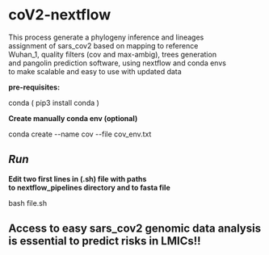 # __**coV2-nextflow**__

This process generate a phylogeny inference and lineages <br> 
assignment of sars_cov2 based on mapping to reference <br> 
Wuhan_1, quality filters (cov and max-ambig), trees generation <br> 
and pangolin prediction software, using nextflow and conda envs <br>
to make scalable and easy to use with updated data <br>

**pre-requisites:**

   conda ( pip3 install conda )

**Create manually conda env (optional)**
 
   conda create --name cov --file cov_env.txt <br>

## _**Run**_

**Edit two first lines in (.sh) file with paths <br>
to nextflow_pipelines directory and to fasta file** <br>

   bash file.sh


## **Access to easy sars_cov2 genomic data analysis is essential to predict risks in LMICs!!**
